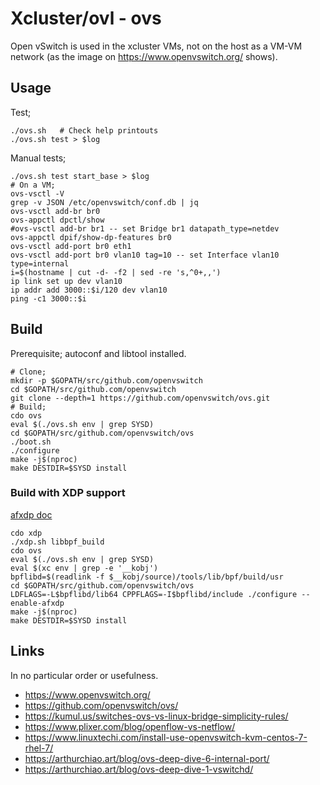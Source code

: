 # Xcluster/ovl - ovs

Open vSwitch is used in the xcluster VMs, not on the host as a VM-VM
network (as the image on https://www.openvswitch.org/ shows).


## Usage

Test;
```
./ovs.sh   # Check help printouts
./ovs.sh test > $log
```

Manual tests;
```
./ovs.sh test start_base > $log
# On a VM;
ovs-vsctl -V
grep -v JSON /etc/openvswitch/conf.db | jq
ovs-vsctl add-br br0
ovs-appctl dpctl/show
#ovs-vsctl add-br br1 -- set Bridge br1 datapath_type=netdev
ovs-appctl dpif/show-dp-features br0
ovs-vsctl add-port br0 eth1
ovs-vsctl add-port br0 vlan10 tag=10 -- set Interface vlan10 type=internal
i=$(hostname | cut -d- -f2 | sed -re 's,^0+,,')
ip link set up dev vlan10
ip addr add 3000::$i/120 dev vlan10
ping -c1 3000::$i
```


## Build

Prerequisite; autoconf and libtool installed.

```
# Clone;
mkdir -p $GOPATH/src/github.com/openvswitch
cd $GOPATH/src/github.com/openvswitch
git clone --depth=1 https://github.com/openvswitch/ovs.git
# Build;
cdo ovs
eval $(./ovs.sh env | grep SYSD)
cd $GOPATH/src/github.com/openvswitch/ovs
./boot.sh
./configure
make -j$(nproc)
make DESTDIR=$SYSD install
```

### Build with XDP support

[afxdp doc](https://docs.openvswitch.org/en/latest/intro/install/afxdp/)

```
cdo xdp
./xdp.sh libbpf_build
cdo ovs
eval $(./ovs.sh env | grep SYSD)
eval $(xc env | grep -e '__kobj')
bpflibd=$(readlink -f $__kobj/source)/tools/lib/bpf/build/usr
cd $GOPATH/src/github.com/openvswitch/ovs
LDFLAGS=-L$bpflibd/lib64 CPPFLAGS=-I$bpflibd/include ./configure --enable-afxdp
make -j$(nproc)
make DESTDIR=$SYSD install
```

## Links

In no particular order or usefulness.

* https://www.openvswitch.org/
* https://github.com/openvswitch/ovs/
* https://kumul.us/switches-ovs-vs-linux-bridge-simplicity-rules/
* https://www.plixer.com/blog/openflow-vs-netflow/
* https://www.linuxtechi.com/install-use-openvswitch-kvm-centos-7-rhel-7/
* https://arthurchiao.art/blog/ovs-deep-dive-6-internal-port/
* https://arthurchiao.art/blog/ovs-deep-dive-1-vswitchd/

